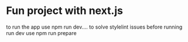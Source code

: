# Fun project with next.js
to run the app use npm run dev....
to solve stylelint issues before running run dev use npm run prepare
